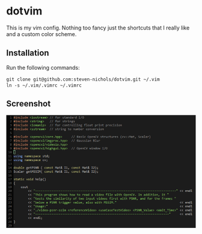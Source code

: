 # dotvim
This is my vim config. Nothing too fancy just the shortcuts that I really like and a custom color scheme.

## Installation
Run the following commands:
```
git clone git@github.com:steven-nichols/dotvim.git ~/.vim
ln -s ~/.vim/.vimrc ~/.vimrc
```

## Screenshot
![screenshot 1](screenshot.png)
